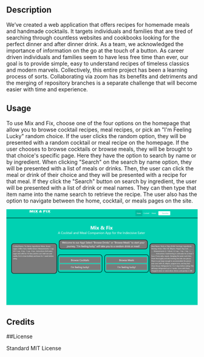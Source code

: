 <Mix-and-Fix>

 ## Description
We’ve created a web application that offers recipes for homemade meals and handmade cocktails.  It targets individuals and families that are tired of searching through countless websites and cookbooks looking for the perfect dinner and after dinner drink.  As a team, we acknowledged the importance of information on the go at the touch of a button.  As career driven individuals and families seem to have less free time than ever, our goal is to provide simple, easy to understand recipes of timeless classics and modern marvels.  Collectively, this entire project has been a learning process of sorts.  Collaborating via zoom has its benefits and detriments and the merging of repository branches is a separate challenge that will become easier with time and experience.

## Usage
To use Mix and Fix, choose one of the four options on the homepage that allow you to browse cocktail recipes, meal recipes, or pick an "I'm Feeling Lucky" random choice. If the user clicks the random option, they will be presented with a random cocktail or meal recipe on the homepage. If the user chooses to browse cocktails or browse meals, they will be brought to that choice's specific page. Here they have the option to search by name or by ingredient. When clicking "Search" on the search by name option, they will be presented with a list of meals or drinks. Then, the user can click the meal or drink of their choice and they will be presented with a recipe for that meal. If they click the "Search" button on search by ingredient, the user will be presented with a list of drink or meal names. They can then type that item name into the name search to retrieve the recipe. The user also has the option to navigate between the home, cocktail, or meals pages on the site. 

![screenshot of homepage](assets/images/appscreenshot.png)

## Credits
  
##License

Standard MIT License
